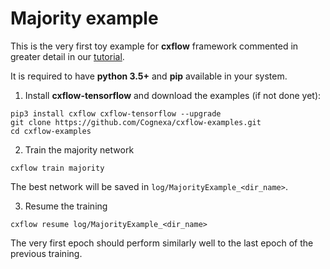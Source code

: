 # Majority example
This is the very first toy example for **cxflow** framework commented in greater detail in our [tutorial](https://cxflow.org/tutorial.html).

It is required to have **python 3.5+** and **pip** available in your system.

1. Install **cxflow-tensorflow** and download the examples (if not done yet):
```
pip3 install cxflow cxflow-tensorflow --upgrade
git clone https://github.com/Cognexa/cxflow-examples.git
cd cxflow-examples
```

2. Train the majority network
```
cxflow train majority
```

The best network will be saved in `log/MajorityExample_<dir_name>`.

3. Resume the training
```
cxflow resume log/MajorityExample_<dir_name>
```

The very first epoch should perform similarly well to the last epoch of the previous training.

